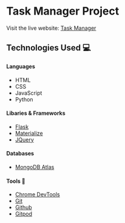 # Task Manager Project
Visit the live website: [Task Manager](https://sebastian-torres-matrix.github.io/task-manager/)

## Technologies Used :computer: 

#### Languages
* HTML
* CSS 
* JavaScript 
* Python

#### Libaries & Frameworks
* [Flask](https://flask.palletsprojects.com/en/1.1.x/) 
* [Materialize](https://materializecss.com/) 
* [JQuery](https://jquery.com/) 

#### Databases
* [MongoDB Atlas](https://www.mongodb.com/cloud/atlas)

#### Tools :wrench:
* [Chrome DevTools](https://developers.google.com/web/tools/chrome-devtools) 
* [Git](https://git-scm.com/) 
* [Github](https://github.com/) 
* [Gitpod](https://www.gitpod.io/) 